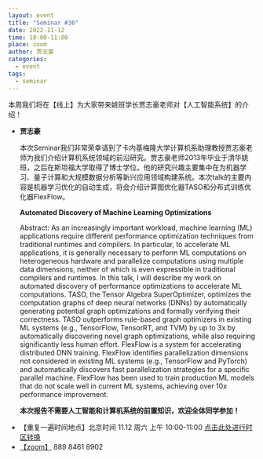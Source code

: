 ```yaml
---
layout: event
title: "Seminar #36"
date: 2022-11-12
time: 10:00-11:00
place: zoom
author: 贾志豪
categories:
  - event
tags:
  - seminar
---
```


本周我们将在【线上】为大家带来姚班学长贾志豪老师对【人工智能系统】的介绍！

* **贾志豪**

   本次Seminar我们非常荣幸请到了卡内基梅隆大学计算机系助理教授贾志豪老师为我们介绍计算机系统领域的前沿研究。贾志豪老师2013年毕业于清华姚班，之后在斯坦福大学取得了博士学位。他的研究兴趣主要集中在为机器学习、量子计算和大规模数据分析等新兴应用领域构建系统。本次talk的主要内容是机器学习优化的自动生成，将会介绍计算图优化器TASO和分布式训练优化器FlexFlow。

   **Automated Discovery of Machine Learning Optimizations**
   
   Abstract: As an increasingly important workload, machine learning (ML) applications require different performance optimization techniques from traditional runtimes and compilers. In particular, to accelerate ML applications, it is generally necessary to perform ML computations on heterogeneous hardware and parallelize computations using multiple data dimensions, neither of which is even expressible in traditional compilers and runtimes. In this talk, I will describe my work on automated discovery of performance optimizations to accelerate ML computations.  TASO, the Tensor Algebra SuperOptimizer, optimizes the computation graphs of deep neural networks (DNNs) by automatically generating potential graph optimizations and formally verifying their correctness. TASO outperforms rule-based graph optimizers in existing ML systems (e.g., TensorFlow, TensorRT, and TVM) by up to 3x by automatically discovering novel graph optimizations, while also requiring significantly less human effort.  FlexFlow is a system for accelerating distributed DNN training. FlexFlow identifies parallelization dimensions not considered in existing ML systems (e.g., TensorFlow and PyTorch) and automatically discovers fast parallelization strategies for a specific parallel machine. FlexFlow has been used to train production ML models that do not scale well in current ML systems, achieving over 10x performance improvement.

   **本次报告不需要人工智能和计算机系统的前置知识，欢迎全体同学参加！**
<!--more-->

* 【重复一遍时间地点】北京时间 11.12 周六 上午 10:00-11:00  [点击此处进行时区转换](https://www.timeanddate.com/worldclock/fixedtime.html?msg=Yao+Class+Seminar+%23+36&iso=20221112T10&p1=33&ah=1)
* [【zoom】](https://ucsb.zoom.us/j/88984618902) 889 8461 8902 